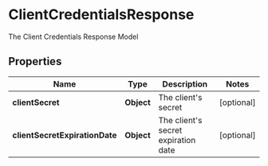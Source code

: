 

# ClientCredentialsResponse

The Client Credentials Response Model

## Properties

| Name | Type | Description | Notes |
|------------ | ------------- | ------------- | -------------|
|**clientSecret** | **Object** | The client&#39;s secret |  [optional] |
|**clientSecretExpirationDate** | **Object** | The client&#39;s secret expiration date |  [optional] |




